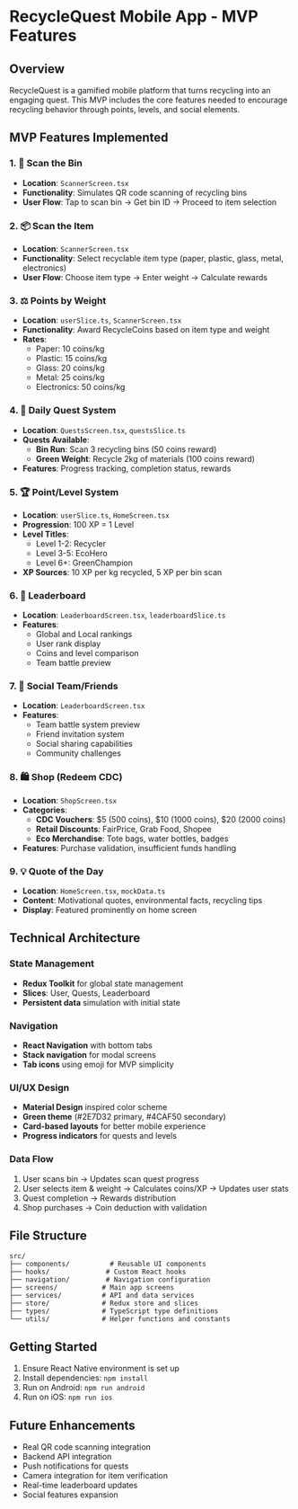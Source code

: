 # RecycleQuest Mobile App - MVP Features

## Overview
RecycleQuest is a gamified mobile platform that turns recycling into an engaging quest. This MVP includes the core features needed to encourage recycling behavior through points, levels, and social elements.

## MVP Features Implemented

### 1. 📱 Scan the Bin
- **Location**: `ScannerScreen.tsx`
- **Functionality**: Simulates QR code scanning of recycling bins
- **User Flow**: Tap to scan bin → Get bin ID → Proceed to item selection

### 2. 📦 Scan the Item  
- **Location**: `ScannerScreen.tsx`
- **Functionality**: Select recyclable item type (paper, plastic, glass, metal, electronics)
- **User Flow**: Choose item type → Enter weight → Calculate rewards

### 3. ⚖️ Points by Weight
- **Location**: `userSlice.ts`, `ScannerScreen.tsx`
- **Functionality**: Award RecycleCoins based on item type and weight
- **Rates**: 
  - Paper: 10 coins/kg
  - Plastic: 15 coins/kg  
  - Glass: 20 coins/kg
  - Metal: 25 coins/kg
  - Electronics: 50 coins/kg

### 4. 🎯 Daily Quest System
- **Location**: `QuestsScreen.tsx`, `questsSlice.ts`
- **Quests Available**:
  - **Bin Run**: Scan 3 recycling bins (50 coins reward)
  - **Green Weight**: Recycle 2kg of materials (100 coins reward)
- **Features**: Progress tracking, completion status, rewards

### 5. 🏆 Point/Level System
- **Location**: `userSlice.ts`, `HomeScreen.tsx`
- **Progression**: 100 XP = 1 Level
- **Level Titles**:
  - Level 1-2: Recycler
  - Level 3-5: EcoHero  
  - Level 6+: GreenChampion
- **XP Sources**: 10 XP per kg recycled, 5 XP per bin scan

### 6. 🏅 Leaderboard
- **Location**: `LeaderboardScreen.tsx`, `leaderboardSlice.ts`
- **Features**:
  - Global and Local rankings
  - User rank display
  - Coins and level comparison
  - Team battle preview

### 7. 👥 Social Team/Friends
- **Location**: `LeaderboardScreen.tsx`
- **Features**:
  - Team battle system preview
  - Friend invitation system
  - Social sharing capabilities
  - Community challenges

### 8. 🛍️ Shop (Redeem CDC)
- **Location**: `ShopScreen.tsx`
- **Categories**:
  - **CDC Vouchers**: $5 (500 coins), $10 (1000 coins), $20 (2000 coins)
  - **Retail Discounts**: FairPrice, Grab Food, Shopee
  - **Eco Merchandise**: Tote bags, water bottles, badges
- **Features**: Purchase validation, insufficient funds handling

### 9. 💡 Quote of the Day
- **Location**: `HomeScreen.tsx`, `mockData.ts`
- **Content**: Motivational quotes, environmental facts, recycling tips
- **Display**: Featured prominently on home screen

## Technical Architecture

### State Management
- **Redux Toolkit** for global state management
- **Slices**: User, Quests, Leaderboard
- **Persistent data** simulation with initial state

### Navigation
- **React Navigation** with bottom tabs
- **Stack navigation** for modal screens
- **Tab icons** using emoji for MVP simplicity

### UI/UX Design
- **Material Design** inspired color scheme
- **Green theme** (#2E7D32 primary, #4CAF50 secondary)
- **Card-based layouts** for better mobile experience
- **Progress indicators** for quests and levels

### Data Flow
1. User scans bin → Updates scan quest progress
2. User selects item & weight → Calculates coins/XP → Updates user stats
3. Quest completion → Rewards distribution
4. Shop purchases → Coin deduction with validation

## File Structure
```
src/
├── components/          # Reusable UI components
├── hooks/              # Custom React hooks
├── navigation/         # Navigation configuration
├── screens/           # Main app screens
├── services/          # API and data services
├── store/             # Redux store and slices
├── types/             # TypeScript type definitions
└── utils/             # Helper functions and constants
```

## Getting Started
1. Ensure React Native environment is set up
2. Install dependencies: `npm install`
3. Run on Android: `npm run android`
4. Run on iOS: `npm run ios`

## Future Enhancements
- Real QR code scanning integration
- Backend API integration
- Push notifications for quests
- Camera integration for item verification
- Real-time leaderboard updates
- Social features expansion